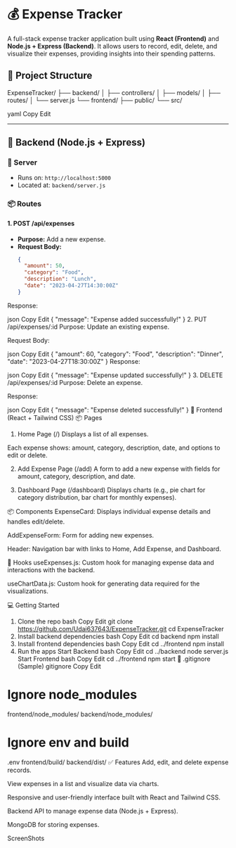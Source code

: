 # 💰 Expense Tracker

A full-stack expense tracker application built using **React (Frontend)** and **Node.js + Express (Backend)**. It allows users to record, edit, delete, and visualize their expenses, providing insights into their spending patterns.

## 📁 Project Structure

ExpenseTracker/ ├── backend/ │ ├── controllers/ │ ├── models/ │ ├── routes/ │ └── server.js └── frontend/ ├── public/ └── src/

yaml
Copy
Edit

---

## 🚀 Backend (Node.js + Express)

### 🔌 Server
- Runs on: `http://localhost:5000`
- Located at: `backend/server.js`

### 📦 Routes

#### 1. **POST /api/expenses**
- **Purpose:** Add a new expense.
- **Request Body:**
  ```json
  {
    "amount": 50,
    "category": "Food",
    "description": "Lunch",
    "date": "2023-04-27T14:30:00Z"
  }
Response:

json
Copy
Edit
{ "message": "Expense added successfully!" }
2. PUT /api/expenses/:id
Purpose: Update an existing expense.

Request Body:

json
Copy
Edit
{
  "amount": 60,
  "category": "Food",
  "description": "Dinner",
  "date": "2023-04-27T18:30:00Z"
}
Response:

json
Copy
Edit
{ "message": "Expense updated successfully!" }
3. DELETE /api/expenses/:id
Purpose: Delete an expense.

Response:

json
Copy
Edit
{ "message": "Expense deleted successfully!" }
🎨 Frontend (React + Tailwind CSS)
📦 Pages
1. Home Page (/)
Displays a list of all expenses.

Each expense shows: amount, category, description, date, and options to edit or delete.

2. Add Expense Page (/add)
A form to add a new expense with fields for amount, category, description, and date.

3. Dashboard Page (/dashboard)
Displays charts (e.g., pie chart for category distribution, bar chart for monthly expenses).

📦 Components
ExpenseCard: Displays individual expense details and handles edit/delete.

AddExpenseForm: Form for adding new expenses.

Header: Navigation bar with links to Home, Add Expense, and Dashboard.

🧠 Hooks
useExpenses.js: Custom hook for managing expense data and interactions with the backend.

useChartData.js: Custom hook for generating data required for the visualizations.

💻 Getting Started
1. Clone the repo
bash
Copy
Edit
git clone https://github.com/Udai637643/ExpenseTracker.git
cd ExpenseTracker
2. Install backend dependencies
bash
Copy
Edit
cd backend
npm install
3. Install frontend dependencies
bash
Copy
Edit
cd ../frontend
npm install
4. Run the apps
Start Backend
bash
Copy
Edit
cd ../backend
node server.js
Start Frontend
bash
Copy
Edit
cd ../frontend
npm start
📄 .gitignore (Sample)
gitignore
Copy
Edit
# Ignore node_modules
frontend/node_modules/
backend/node_modules/

# Ignore env and build
.env
frontend/build/
backend/dist/
✅ Features
Add, edit, and delete expense records.

View expenses in a list and visualize data via charts.

Responsive and user-friendly interface built with React and Tailwind CSS.

Backend API to manage expense data (Node.js + Express).

MongoDB for storing expenses.

ScreenShots


